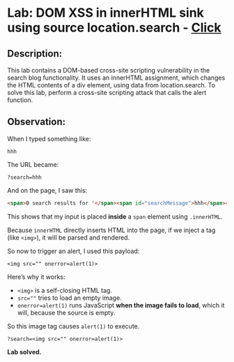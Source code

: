 # **Lab: DOM XSS in innerHTML sink using source location.search** - [Click](https://portswigger.net/web-security/cross-site-scripting/dom-based/lab-innerhtml-sink)

## **Description:**

This lab contains a DOM-based cross-site scripting vulnerability in the search blog functionality. It uses an innerHTML assignment, which changes the HTML contents of a div element, using data from location.search.
To solve this lab, perform a cross-site scripting attack that calls the alert function. 


## **Observation:**

When I typed something like:

```
hhh
```

The URL became:

```
?search=hhh
```

And on the page, I saw this:

```html
<span>0 search results for '</span><span id="searchMessage">hhh</span><span>'</span>
```

This shows that my input is placed **inside** a `span` element using `.innerHTML`.

Because `innerHTML` directly inserts HTML into the page, if we inject a tag (like `<img>`), it will be parsed and rendered.


So now to trigger an alert, I used this payload:

```
<img src="" onerror=alert(1)>
```

Here’s why it works:

* `<img>` is a self-closing HTML tag.
* `src=""` tries to load an empty image.
* `onerror=alert(1)` runs JavaScript **when the image fails to load**, which it will, because the source is empty.

So this image tag causes `alert(1)` to execute.

```text
?search=<img src="" onerror=alert(1)>
```

**Lab solved.**

